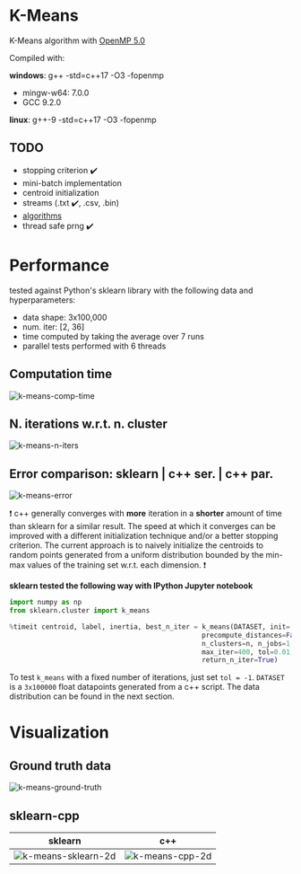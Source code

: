 # K-Means
K-Means algorithm with [OpenMP 5.0](https://www.openmp.org/wp-content/uploads/OpenMPRef-5.0-111802-web.pdf)

Compiled with:

**windows**: g++ -std=c++17 -O3 -fopenmp
* mingw-w64: 7.0.0
* GCC 9.2.0

**linux**: g++-9 -std=c++17 -O3 -fopenmp

## TODO

* stopping criterion :heavy_check_mark:
* mini-batch implementation
* centroid initialization
* streams (.txt :heavy_check_mark:, .csv, .bin)
* [algorithms](https://www.cplusplus.com/reference/algorithm/) 
* thread safe prng :heavy_check_mark:

# Performance

tested against Python's sklearn library with the following data and hyperparameters:

* data shape: 3x100,000
* num. iter: [2, 36]
* time computed by taking the average over 7 runs
* parallel tests performed with 6 threads

## Computation time

![k-means-comp-time](https://user-images.githubusercontent.com/32341154/78314978-f7e9f480-755b-11ea-9174-699e03add775.png)

## N. iterations w.r.t. n. cluster

![k-means-n-iters](https://user-images.githubusercontent.com/32341154/78314983-fa4c4e80-755b-11ea-947c-bb747c6e8eda.png)


## Error comparison: sklearn | c++ ser. | c++ par.

![k-means-error](https://user-images.githubusercontent.com/32341154/78314980-f91b2180-755b-11ea-85ac-dd6eb4a966b6.png)

:exclamation: c++ generally converges with **more** iteration in a **shorter** amount of time than sklearn for a similar result. The speed at which it converges can be improved with a different initialization technique and/or a better stopping criterion. The current approach is to naively initialize the centroids to random points generated from a uniform distribution bounded by the min-max values of the training set w.r.t. each dimension. :exclamation:

**sklearn tested the following way with IPython Jupyter notebook**
```python
import numpy as np
from sklearn.cluster import k_means

%timeit centroid, label, inertia, best_n_iter = k_means(DATASET, init='random', \
                                                precompute_distances=False, n_init=1, \
                                                n_clusters=n, n_jobs=1, \
                                                max_iter=400, tol=0.01, algorithm="full", \
                                                return_n_iter=True)
```
To test `k_means` with a fixed number of iterations, just set `tol = -1`. `DATASET` is a `3x100000` float datapoints generated from a c++ script. The data distribution can be found in the next section.

# Visualization

## Ground truth data

![k-means-ground-truth](https://user-images.githubusercontent.com/32341154/77862438-a10eb300-721b-11ea-9ef6-d5ae325ad15f.png)

## sklearn-cpp

sklearn             |  c++
:-------------------------:|:-------------------------:
![k-means-sklearn-2d](https://user-images.githubusercontent.com/32341154/77862427-93f1c400-721b-11ea-93d9-4e864a2cc6d7.png)  |  ![k-means-cpp-2d](https://user-images.githubusercontent.com/32341154/77862434-9a803b80-721b-11ea-9d67-454ce925d31f.png)
